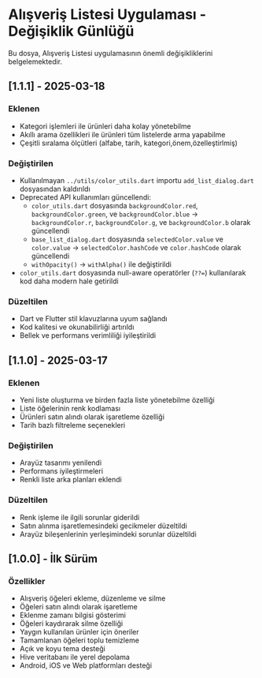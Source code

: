 # Alışveriş Listesi Uygulaması - Değişiklik Günlüğü

Bu dosya, Alışveriş Listesi uygulamasının önemli değişikliklerini belgelemektedir.

## [1.1.1] - 2025-03-18

### Eklenen
- Kategori işlemleri ile ürünleri daha kolay yönetebilme
- Akıllı arama özellikleri ile ürünleri tüm listelerde arma yapabilme
- Çeşitli sıralama ölçütleri (alfabe, tarih, kategori,önem,özelleştirlmiş)

### Değiştirilen
- Kullanılmayan `../utils/color_utils.dart` importu `add_list_dialog.dart` dosyasından kaldırıldı
- Deprecated API kullanımları güncellendi: 
  - `color_utils.dart` dosyasında `backgroundColor.red`, `backgroundColor.green`, ve `backgroundColor.blue` -> `backgroundColor.r`, `backgroundColor.g`, ve `backgroundColor.b` olarak güncellendi
  - `base_list_dialog.dart` dosyasında `selectedColor.value` ve `color.value` -> `selectedColor.hashCode` ve `color.hashCode` olarak güncellendi
  - `withOpacity()` -> `withAlpha()` ile değiştirildi 
- `color_utils.dart` dosyasında null-aware operatörler (`??=`) kullanılarak kod daha modern hale getirildi

### Düzeltilen
- Dart ve Flutter stil klavuzlarına uyum sağlandı
- Kod kalitesi ve okunabilirliği artırıldı
- Bellek ve performans verimliliği iyileştirildi

## [1.1.0] - 2025-03-17

### Eklenen
- Yeni liste oluşturma ve birden fazla liste yönetebilme özelliği
- Liste öğelerinin renk kodlaması
- Ürünleri satın alındı olarak işaretleme özelliği 
- Tarih bazlı filtreleme seçenekleri

### Değiştirilen
- Arayüz tasarımı yenilendi
- Performans iyileştirmeleri
- Renkli liste arka planları eklendi

### Düzeltilen
- Renk işleme ile ilgili sorunlar giderildi
- Satın alınma işaretlemesindeki gecikmeler düzeltildi
- Arayüz bileşenlerinin yerleşimindeki sorunlar düzeltildi

## [1.0.0] - İlk Sürüm

### Özellikler
- Alışveriş öğeleri ekleme, düzenleme ve silme
- Öğeleri satın alındı olarak işaretleme
- Eklenme zamanı bilgisi gösterimi
- Öğeleri kaydırarak silme özelliği
- Yaygın kullanılan ürünler için öneriler
- Tamamlanan öğeleri toplu temizleme
- Açık ve koyu tema desteği
- Hive veritabanı ile yerel depolama
- Android, iOS ve Web platformları desteği 